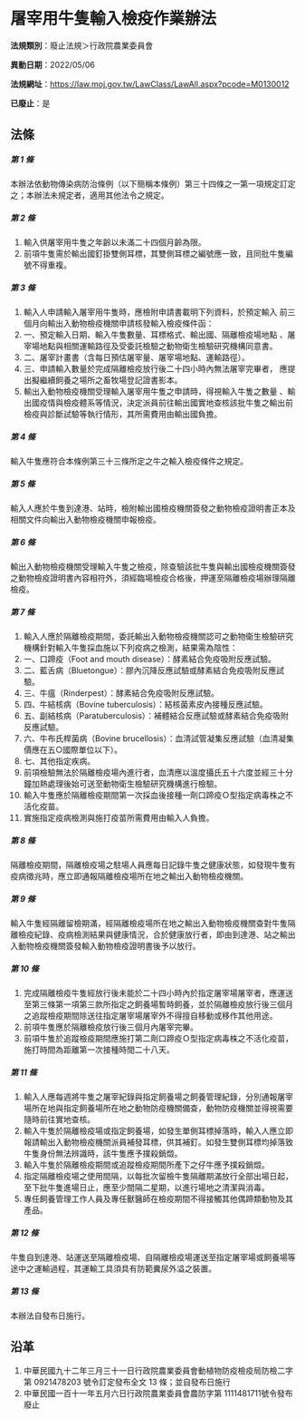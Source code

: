 # 屠宰用牛隻輸入檢疫作業辦法

**法規類別**：廢止法規＞行政院農業委員會

**異動日期**：2022/05/06  

**法規網址**：https://law.moj.gov.tw/LawClass/LawAll.aspx?pcode=M0130012

**已廢止**：是



## 法條
##### 第 1 條
本辦法依動物傳染病防治條例（以下簡稱本條例）第三十四條之一第一項規定訂定之；本辦法未規定者，適用其他法令之規定。

##### 第 2 條
1. 輸入供屠宰用牛隻之年齡以未滿二十四個月齡為限。                  
1. 前項牛隻需於輸出國釘掛雙側耳標，其雙側耳標之編號應一致，且同批牛隻編號不得重複。

##### 第 3 條
1. 輸入人申請輸入屠宰用牛隻時，應檢附申請書載明下列資料，於預定輸入 前三個月向輸出入動物檢疫機關申請核發輸入檢疫條件函：             
1. 一、預定輸入日期、輸入牛隻數量、耳標格式、輸出國、隔離檢疫場地點 、屠宰場地點與相關運輸路徑及受委託檢驗之動物衛生檢驗研究機構同意書。                                                     
1. 二、屠宰計畫書（含每日預估屠宰量、屠宰場地點、運輸路徑）。       
1. 三、申請輸入數量於完成隔離檢疫放行後二十四小時內無法屠宰完畢者， 應提出擬繼續飼養之場所之畜牧場登記證書影本。                 
1. 輸出入動物檢疫機關受理輸入屠宰用牛隻之申請時，得視輸入牛隻之數量 、輸出國疫情與檢疫體系等情況，決定派員前往輸出國實地查核該批牛隻之輸出前檢疫與診斷試驗等執行情形，其所需費用由輸出國負擔。

##### 第 4 條
輸入牛隻應符合本條例第三十三條所定之牛之輸入檢疫條件之規定。

##### 第 5 條
輸入人應於牛隻到達港、站時，檢附輸出國檢疫機關簽發之動物檢疫證明書正本及相關文件向輸出入動物檢疫機關申報檢疫。

##### 第 6 條
輸出入動物檢疫機關受理輸入牛隻之檢疫，除查驗該批牛隻與輸出國檢疫機關簽發之動物檢疫證明書內容相符外，須經臨場檢疫合格後，押運至隔離檢疫場辦理隔離檢疫。

##### 第 7 條
1. 輸入人應於隔離檢疫期間，委託輸出入動物檢疫機關認可之動物衛生檢驗研究機構針對輸入牛隻採血施以下列疫病之檢測，結果需為陰性：      
1. 一、口蹄疫（Foot and mouth disease）：酵素結合免疫吸附反應試驗。
1. 二、藍舌病（Bluetongue）：膠內沉降反應試驗或酵素結合免疫吸附反應試驗。                                                      
1. 三、牛瘟（Rinderpest）：酵素結合免疫吸附反應試驗。              
1. 四、牛結核病（Bovine tuberculosis）：結核菌素皮內接種反應試驗。  
1. 五、副結核病（Paratuberculosis）：補體結合反應試驗或酵素結合免疫吸附反應試驗。                                              
1. 六、牛布氏桿菌病（Bovine brucellosis）：血清試管凝集反應試驗（血清凝集價應在五○國際單位以下）。                            
1. 七、其他指定疾病。                                              
1. 前項檢驗無法於隔離檢疫場內進行者，血清應以溫度攝氏五十六度並經三十分鐘加熱處理後始可送至動物衛生檢驗研究機構進行檢驗。
1. 輸入牛隻應於隔離檢疫期間第一次採血後接種一劑口蹄疫Ｏ型指定病毒株之不活化疫苗。                                                  
1. 實施指定疫病檢測與施打疫苗所需費用由輸入人負擔。

##### 第 8 條
隔離檢疫期間，隔離檢疫場之駐場人員應每日記錄牛隻之健康狀態，如發現牛隻有疫病徵兆時，應立即通報隔離檢疫場所在地之輸出入動物檢疫機關。

##### 第 9 條
輸入牛隻經隔離留檢期滿，經隔離檢疫場所在地之輸出入動物檢疫機關查對牛隻隔離檢疫紀錄、疫病檢測結果與健康情況，合於健康放行者，即由到達港、站之輸出入動物檢疫機關簽發輸入動物檢疫證明書後予以放行。

##### 第 10 條
1. 完成隔離檢疫牛隻經放行後未能於二十四小時內於指定屠宰場屠宰者，應運送至第三條第一項第三款所指定之飼養場暫時飼養，並於隔離檢疫放行後三個月之追蹤檢疫期間除送往指定屠宰場屠宰外不得擅自移動或移作其他用途。                                                        
1. 前項牛隻應於隔離檢疫放行後三個月內屠宰完畢。                    
1. 前項牛隻於追蹤檢疫期間應施打第二劑口蹄疫Ｏ型指定病毒株之不活化疫苗，施打時間為距離第一次接種時間二十八天。

##### 第 11 條
1. 輸入人應每週將牛隻之屠宰紀錄與指定飼養場之飼養管理紀錄，分別通報屠宰場所在地與指定飼養場所在地之動物防疫機關備查，動物防疫機關並得視需要隨時前往實地查核。                                      
1. 輸入牛隻於隔離檢疫場或指定飼養場，如發生單側耳標掉落時，輸入人應立即報請輸出入動物檢疫機關派員補發耳標，供其補釘。如發生雙側耳標均掉落致牛隻身份無法辨識時，該牛隻應予撲殺銷燬。                
1. 輸入牛隻於隔離檢疫期間或追蹤檢疫期間所產下之仔牛應予撲殺銷燬。  
1. 指定隔離檢疫場之使用間隔，以每批次留檢牛隻隔離期滿放行全部出場日起，至下批牛隻進場日止，應至少間隔二星期，以進行場地之清潔與消毒。                                                      
1. 專任飼養管理工作人員及專任獸醫師在檢疫期間不得接觸其他偶蹄類動物及其產品。

##### 第 12 條
牛隻自到達港、站運送至隔離檢疫場、自隔離檢疫場運送至指定屠宰場或飼養場等途中之運輸過程，其運輸工具須具有防範糞尿外溢之裝置。

##### 第 13 條
本辦法自發布日施行。

## 沿革
1. 中華民國九十二年三月三十一日行政院農業委員會動植物防疫檢疫局防檢二字第 0921478203 號令訂定發布全文 13 條；並自發布日施行
1. 中華民國一百十一年五月六日行政院農業委員會農防字第 1111481711號令發布廢止
